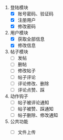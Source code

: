 1. 登陆模块
   - [x] 账号密码、验证码
   - [x] 注册用户
   - [x] 修改密码
2. 用户模块
   - [x] 获取全部信息
   - [x] 修改信息
3. 帖子模块
   - [ ] 发帖
   - [ ] 删帖
   - [ ] 修改帖子
   - [ ] 帖子评论
   - [ ] 评论修改、删除
   - [ ] 评论点赞、踩
4. 动作钩子
   - [ ] 帖子被评论通知
   - [ ] 帖子被赞、踩通知
   - [ ] 帖子删除、修改通知
5. 公共功能
   - [ ] 文件上传

